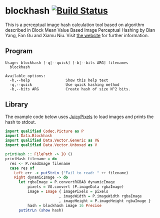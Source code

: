 blockhash [![Build Status](https://travis-ci.org/kseo/blockhash.svg?branch=master)](https://travis-ci.org/kseo/blockhash)
=========

This is a perceptual image hash calculation tool based on algorithm described in
Block Mean Value Based Image Perceptual Hashing by Bian Yang, Fan Gu and Xiamu Niu.
Visit [the website][blockhash] for further information.

[blockhash]: http://blockhash.io/

## Program

```
Usage: blockhash [-q|--quick] [-b|--bits ARG] filenames
  blockhash

Available options:
  -h,--help                Show this help text
  -q,--quick               Use quick hashing method
  -b,--bits ARG            Create hash of size N^2 bits.
```

## Library

The example code below uses [JuicyPixels][JuicyPixels] to load images and prints
the hash to stdout.

```haskell
import qualified Codec.Picture as P
import Data.Blockhash
import qualified Data.Vector.Generic as VG
import qualified Data.Vector.Unboxed as V

printHash :: FilePath -> IO ()
printHash filename = do
  res <- P.readImage filename
  case res of
    Left err -> putStrLn ("Fail to read: " ++ filename)
    Right dynamicImage -> do
      let rgbaImage = P.convertRGBA8 dynamicImage
          pixels = VG.convert (P.imageData rgbaImage)
          image = Image { imagePixels = pixels
                        , imageWidth = P.imageWidth rgbaImage
                        , imageHeight = P.imageHeight rgbaImage }
          hash = blockhash image 16 Precise
      putStrLn (show hash)
```

[JuicyPixels]: https://hackage.haskell.org/package/JuicyPixels-3.2.7.2
